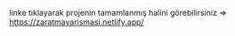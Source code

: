 linke tıklayarak projenin tamamlanmış halini görebilirsiniz => https://zaratmayarismasi.netlify.app/
